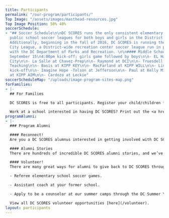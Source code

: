 ```yaml
---
title: Participants
permalink: "/our-program/participants/"
Top Image: "/assets/images/masthead-resources.jpg"
Top Image Position: 50% 40%
soccerSchedule:
- "## Soccer Schedule\n\nDC SCORES runs the only consistent elementary and middle
  public school soccer leagues for both boys and girls in the District of Columbia.
  Additionally, beginning in the fall of 2016, DC SCORES is running the DC SCORES
  City League, a District-wide recreation center soccer league run in partnership
  with the DC Department of Parks and Recreation. \n\n#### Middle School - Friday,
  September 15\n4:00pm kick-off; girls game followed by boys\n\n- EL Haynes at Capital
  City\n\n- La Salle at Chavez-Prep\n\n- Raymond at DCI\n\n- Truesdell at Inspired
  Teaching\n\n- Basis at KIPP KEY\n\n- MacFarland at KIPP WILL\n\n- Lincoln at Brightwood\n\n**COED**\n4:00pm
  kick-off\n\n- Imagine Hope -Tolson at Jefferson\n\n- Paul at Kelly Miller\n\n- Hart
  at KIPP AIM\n\n- Cardozo at Leckie"
soccerScheduleMap: "/uploads/image-program-sites-map.png"
forFamilies:
- |-
  ## For Families

  DC SCORES is free to all participants. Register your child/children for the next DC SCORES programming season (we’re year-round).

  Work at a school interested in having DC SCORES? Print out the <a href="/uploads/dc-scores-new-school-application-2017.pdf" target="_blank">application form</a>.
programAlumni:
- |-
  ### Program Alumni

  #### Reconnect!
  Are you a DC SCORES alumnus interested in getting involved with DC SCORES? It’s easy to do! Simply email <a href="mailto:alumni@dcscores.org" target="_blank">alumni@dcscores.org</a>. You can also connect on social media by following <a href="https://www.instagram.com/DCSalumni/" target="_blank">@DCSalumni</a> on Instagram and @dcscores on Snapchat.

  #### Alumni Stories
  There are hundreds of incredible DC SCORES alumni stories, and we’ve been lucky to document just a few of them on our [blog](/blog).

  #### Volunteer!
  There are many great ways for alumni to give back to DC SCORES through volunteering.

  - Referee elementary school soccer games.

  - Assistant coach at your former school.

  - Apply to be a counselor at our summer camps through the DC Summer Youth Employment Program (SYEP).

  View all DC SCORES volunteer opportunities [here](/volunteer).
layout: participants
---
```


